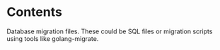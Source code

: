 # Contents

Database migration files. These could be SQL files or migration scripts using tools like golang-migrate.
